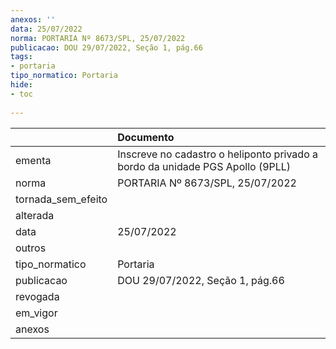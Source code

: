 ```yaml
---
anexos: ''
data: 25/07/2022
norma: PORTARIA Nº 8673/SPL, 25/07/2022
publicacao: DOU 29/07/2022, Seção 1, pág.66
tags:
- portaria
tipo_normatico: Portaria
hide: 
- toc 
 
---
```


|                    | Documento                                                                     |
|:-------------------|:------------------------------------------------------------------------------|
| ementa             | Inscreve no cadastro o heliponto privado a bordo da unidade PGS Apollo (9PLL) |
| norma              | PORTARIA Nº 8673/SPL, 25/07/2022                                              |
| tornada_sem_efeito |                                                                               |
| alterada           |                                                                               |
| data               | 25/07/2022                                                                    |
| outros             |                                                                               |
| tipo_normatico     | Portaria                                                                      |
| publicacao         | DOU 29/07/2022, Seção 1, pág.66                                               |
| revogada           |                                                                               |
| em_vigor           |                                                                               |
| anexos             |                                                                               |
